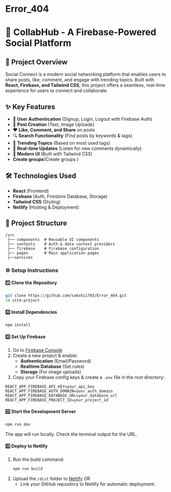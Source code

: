 # Error_404


# 🚀 CollabHub - A Firebase-Powered Social Platform

## 📌 Project Overview
Social Connect is a modern social networking platform that enables users to share posts, like, comment, and engage with trending topics. Built with **React, Firebase, and Tailwind CSS**, this project offers a seamless, real-time experience for users to connect and collaborate.

## ✨ Key Features
- 🔐 **User Authentication** (Signup, Login, Logout with Firebase Auth)
- 📝 **Post Creation** (Text, Image Uploads)
- ❤️ **Like, Comment, and Share** on posts
- 🔍 **Search Functionality** (Find posts by keywords & tags)
- 🚀 **Trending Topics** (Based on most used tags)
- 📡 **Real-time Updates** (Listen for new comments dynamically)
- 🎨 **Modern UI** (Built with Tailwind CSS)
- **Create groups**(Create groups )


## 🛠️ Technologies Used
- **React** (Frontend)
- **Firebase** (Auth, Firestore Database, Storage)
- **Tailwind CSS** (Styling)
- **Netlify** (Hosting & Deployment)

## 📂 Project Structure
```
/src
 ├── components  # Reusable UI components
 ├── contexts    # Auth & data context providers
 ├── firebase    # Firebase configuration
 ├── pages       # Main application pages
 ├──services     
```

### ⚙️ Setup Instructions  

#### 1️⃣ Clone the Repository  
```bash
git clone https://github.com/sakshi1703/Error_404.git
cd vite-project
```

#### 2️⃣ Install Dependencies  
```bash
npm install
```

#### 3️⃣ Set Up Firebase  
1. Go to [Firebase Console](https://console.firebase.google.com/)  
2. Create a new project & enable:  
   - **Authentication** (Email/Password)  
   - **Realtime Database** (Set rules)  
   - **Storage** (For image uploads)  
3. Copy your Firebase config keys & create a `.env` file in the root directory:  
```plaintext
REACT_APP_FIREBASE_API_KEY=your_api_key
REACT_APP_FIREBASE_AUTH_DOMAIN=your_auth_domain
REACT_APP_FIREBASE_DATABASE_URL=your_database_url
REACT_APP_FIREBASE_PROJECT_ID=your_project_id
```

#### 4️⃣ Start the Development Server  
```bash
npm run dev
```
The app will run locally. Check the terminal output for the URL.

#### 5️⃣ Deploy to Netlify  
1. Run the build command:  
   ```bash
   npm run build
   ```  
2. Upload the `/dist` folder to [Netlify]([https://app.netlify.com](https://tiny-brioche-c77d15.netlify.app/)/)  
OR  
   - Link your GitHub repository to Netlify for automatic deployment.  

```






